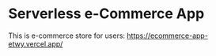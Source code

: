 # Serverless e-Commerce App

This is e-commerce store for users: https://ecommerce-app-etwy.vercel.app/
